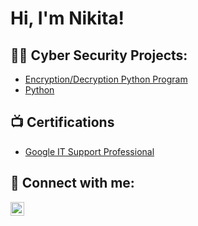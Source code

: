 <h1>Hi, I'm Nikita! <br/><a href="https://github.com/NikitaK-20"></a> <a href="https://www.linkedin.com/in/nikita-k-663293120/"></a></h1>

<h2>👨‍💻 Cyber Security Projects:</h2>

- [Encryption/Decryption Python Program](https://github.com/NikitaK-20/Encryption-Decryption-Program.git)
- [Python](https://github.com/joshmadakor1/Package-Delivery-Pathfinding-Algorithm)

<h2>📺 Certifications</h2>

- [Google IT Support Professional](https://coursera.org/verify/33VKHP64ADBD)


<h2> 🤳 Connect with me:</h2>

[<img align="left" alt="NikitaK | LinkedIn" width="22px" src="https://cdn.jsdelivr.net/npm/simple-icons@v3/icons/linkedin.svg" />][linkedin]

[linkedin]: https://www.linkedin.com/in/nikita-k-663293120/

<!--
**NikitaK-20/NikitaK-20** is a ✨ _special_ ✨ repository because its `README.md` (this file) appears on your GitHub profile.

Here are some ideas to get you started:

- 🔭 I’m currently working on ...
- 🌱 I’m currently learning ...
- 👯 I’m looking to collaborate on ...
- 🤔 I’m looking for help with ...
- 💬 Ask me about ...
- 📫 How to reach me: ...
- 😄 Pronouns: ...
- ⚡ Fun fact: ...
-->

